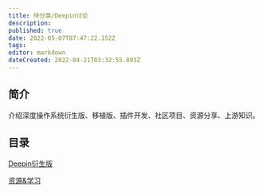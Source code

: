 ```yaml
---
title: 待分类/Deepin讨论
description: 
published: true
date: 2022-05-07T07:47:22.152Z
tags: 
editor: markdown
dateCreated: 2022-04-21T03:32:55.893Z
---
```


## 简介

介绍深度操作系统衍生版、移植版、插件开发、社区项目、资源分享、上游知识。

## 目录

[Deepin衍生版](Deepin衍生版)

[资源&学习](资源%26学习)
